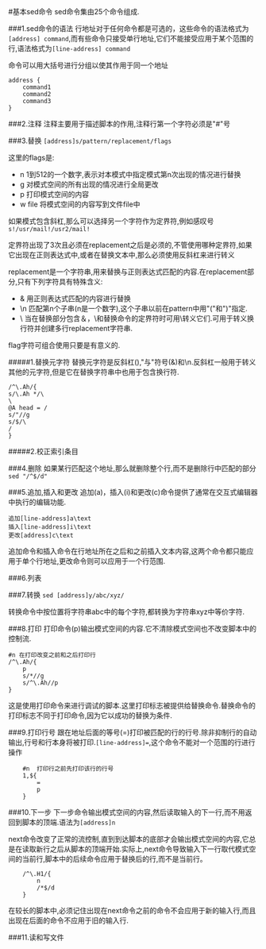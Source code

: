 #基本sed命令
sed命令集由25个命令组成.

###1.sed命令的语法
行地址对于任何命令都是可选的，这些命令的语法格式为`[address] command`,而有些命令只接受单行地址,它们不能接受应用于某个范围的行,语法格式为`[line-address] command`

命令可以用大括号进行分组以使其作用于同一个地址
```
address {
	command1
	command2
	command3
}
```

###2.注释
注释主要用于描述脚本的作用,注释行第一个字符必须是"#"号

###3.替换
`[address]s/pattern/replacement/flags`

这里的flags是:
+ n 1到512的一个数字,表示对本模式中指定模式第n次出现的情况进行替换
+ g 对模式空间的所有出现的情况进行全局更改
+ p 打印模式空间的内容
+ w file 将模式空间的内容写到文件file中

如果模式包含斜杠,那么可以选择另一个字符作为定界符,例如感叹号`s!/usr/mail!/usr2/mail!`

定界符出现了3次且必须在replacement之后是必须的,不管使用哪种定界符,如果它出现在正则表达式中,或者在替换文本中,那么必须使用反斜杠来进行转义

replacement是一个字符串,用来替换与正则表达式匹配的内容.在replacement部分,只有下列字符具有特殊含义:
+ & 用正则表达式匹配的内容进行替换
+ \n 匹配第n个子串(n是一个数字),这个子串以前在pattern中用"\("和"\)"指定.
+ \ 当在替换部分包含＆，\和替换命令的定界符时可用\转义它们.可用于转义换行符并创建多行replacement字符串.

flag字符可组合使用只要是有意义的.

#####1.替换元字符
替换元字符是反斜杠(\),"与"符号(&)和\n.反斜杠一般用于转义其他的元字符,但是它在替换字符串中也用于包含换行符.

```
/^\.Ah/{
s/\.Ah */\
\
@A head = /
s/"//g
s/$/\
/
}
```
#####2.校正索引条目

###4.删除
如果某行匹配这个地址,那么就删除整个行,而不是删除行中匹配的部分`sed "/^$/d"`

###5.追加,插入和更改
追加(a)，插入(i)和更改(c)命令提供了通常在交互式编辑器中执行的编辑功能.

```
追加[line-address]a\text
插入[line-address]i\text
更改[address]c\text
```
追加命令和插入命令在行地址所在之后和之前插入文本内容,这两个命令都只能应用于单个行地址,更改命令则可以应用于一个行范围.

###6.列表

###7.转换
`sed [address]y/abc/xyz/`

转换命令中按位置将字符串abc中的每个字符,都转换为字符串xyz中等价字符.

###8.打印
打印命令(p)输出模式空间的内容.它不清除模式空间也不改变脚本中的控制流.

```
#n 在打印改变之前和之后打印行
/^\.Ah/{
	p
	s/*//g
	s/^\.Ah//p
}
```
这是使用打印命令来进行调试的脚本.这里打印标志被提供给替换命令.替换命令的打印标志不同于打印命令,因为它以成功的替换为条件.

###9.打印行号
跟在地址后面的等号(=)打印被匹配的行的行号.除非抑制行的自动输出,行号和行本身将被打印.`[line-address]=`,这个命令不能对一个范围的行进行操作

```
	#n  打印行之前先打印该行的行号
	1,${
		=
		p
	}
```

###10.下一步
下一步命令输出模式空间的内容,然后读取输入的下一行,而不用返回到脚本的顶端.语法为`[address]n`

next命令改变了正常的流控制,直到到达脚本的底部才会输出模式空间的内容,它总是在读取新行之后从脚本的顶端开始.实际上,next命令导致输入下一行取代模式空间的当前行,脚本中的后续命令应用于替换后的行,而不是当前行。
```
	/^\.H1/{
		n
		/*$/d
	}
```

在较长的脚本中,必须记住出现在next命令之前的命令不会应用于新的输入行,而且出现在后面的命令不应用于旧的输入行.

###11.读和写文件








